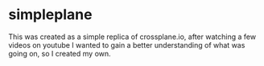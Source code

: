 # simpleplane

This was created as a simple replica of crossplane.io, after watching a few videos on youtube I wanted to gain a better understanding of what was going on, so I created my own.
